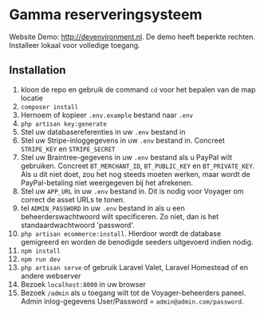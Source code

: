 # Gamma reserveringsysteem

Website Demo: http://devenvironment.nl. De demo heeft beperkte rechten. Installeer lokaal voor volledige toegang.

## Installation
1. kloon de repo en gebruik de command `cd` voor het bepalen van de map locatie<br>
2. `composer install`<br>
3. Hernoem of kopieer `.env.example` bestand naar `.env`<br>
4. `php artisan key:generate`<br>
5. Stel uw databasereferenties in uw `.env` bestand in<br>
6. Stel uw Stripe-inloggegevens in uw `.env` bestand in. Concreet `STRIPE_KEY` en `STRIPE_SECRET`<br>
7. Stel uw Braintree-gegevens in uw `.env` bestand als u PayPal wilt gebruiken. Concreet `BT_MERCHANT_ID`, `BT_PUBLIC_KEY` en `BT_PRIVATE_KEY`. Als u dit niet doet, zou het nog steeds moeten werken, maar wordt de PayPal-betaling niet weergegeven bij het afrekenen.<br>
8. Stel uw `APP_URL` in uw `.env` bestand in. Dit is nodig voor Voyager om correct de asset URLs te tonen.<br>
9. tel `ADMIN_PASSWORD` in uw `.env` bestand in als u een beheerderswachtwoord wilt specificeren. Zo niet, dan is het standaardwachtwoord 'password'.<br>
10. `php artisan ecommerce:install`. Hierdoor wordt de database gemigreerd en worden de benodigde seeders uitgevoerd indien nodig. <br>
11. `npm install`<br>
12. `npm run dev`<br>
13. `php artisan serve` of gebruik Laravel Valet, Laravel Homestead of en andere webserver<br>
14. Bezoek `localhost:8000` in uw browser<br>
15. Bezoek `/admin` als u toegang wilt tot de Voyager-beheerders paneel. Admin inlog-gegevens User/Password = `admin@admin.com/password`.<br>
